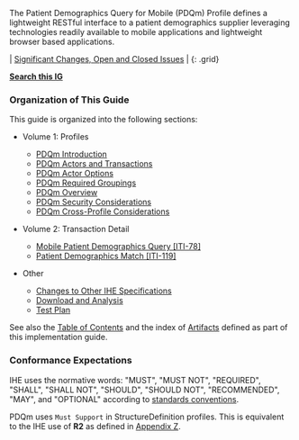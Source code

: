 The Patient Demographics Query for Mobile (PDQm) Profile defines a lightweight RESTful interface to a patient demographics supplier leveraging technologies readily available to mobile applications and lightweight browser based applications.

<div markdown="1" class="stu-note">

| [Significant Changes, Open and Closed Issues](issues.html) |
{: .grid}

**[Search this IG](https://www.google.com/search?q=site%3Ahttps%3A%2F%2Fprofiles.ihe.net%2FITI%2FPDQm)**

</div>

### Organization of This Guide
This guide is organized into the following sections:

- Volume 1: Profiles
   - [PDQm Introduction](volume-1.html)
   - [PDQm Actors and Transactions](volume-1.html#1381-pdqm-actors-and-transactions)
   - [PDQm Actor Options](volume-1.html#1382-pdqm-actor-options)
   - [PDQm Required Groupings](volume-1.html#1383-pdqm-required-actor-grouping)
   - [PDQm Overview](volume-1.html#1384-pdqm-overview)
   - [PDQm Security Considerations](volume-1.html#1385-pdqm-security-considerations)
   - [PDQm Cross-Profile Considerations](volume-1.html#1386-pdqm-cross-profile-considerations)

- Volume 2: Transaction Detail
   - [Mobile Patient Demographics Query \[ITI-78\]](ITI-78.html)
   - [Patient Demographics Match \[ITI-119\]](ITI-119.html)

- Other
   - [Changes to Other IHE Specifications](other.html)
   - [Download and Analysis](download.html)
   - [Test Plan](testplan.html)   

See also the [Table of Contents](toc.html) and
the index of [Artifacts](artifacts.html) defined as part of this implementation guide.

### Conformance Expectations

IHE uses the normative words: "MUST", "MUST NOT", "REQUIRED", "SHALL", "SHALL NOT", "SHOULD", "SHOULD NOT", "RECOMMENDED", "MAY", and "OPTIONAL" according to [standards conventions](https://profiles.ihe.net/GeneralIntro/ch-E.html).

PDQm uses ```Must Support``` in StructureDefinition profiles. This is equivalent to the IHE use of **R2** as defined in [Appendix Z](https://profiles.ihe.net/ITI/TF/Volume2/ch-Z.html#z.10-profiling-conventions-for-constraints-on-fhir).



